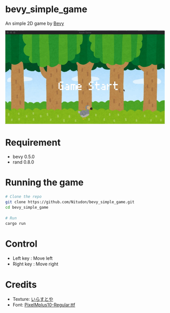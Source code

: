# bevy_simple_game
An simple 2D game by [Bevy](https://bevyengine.org/) 

![](bevy_simple_game_demo.gif)

# Requirement
 
* bevy 0.5.0
* rand 0.8.0

# Running the game

```bash
# Clone the repo
git clone https://github.com/Nitudon/bevy_simple_game.git
cd bevy_simple_game

# Run
cargo run 

```

# Control
 * Left key : Move left　
 * Right key : Move right

# Credits
 * Texture: [いらすとや](https://www.irasutoya.com/)
 * Font: [PixelMplus10-Regular.ttf](https://itouhiro.hatenablog.com/entry/20130602/font)
